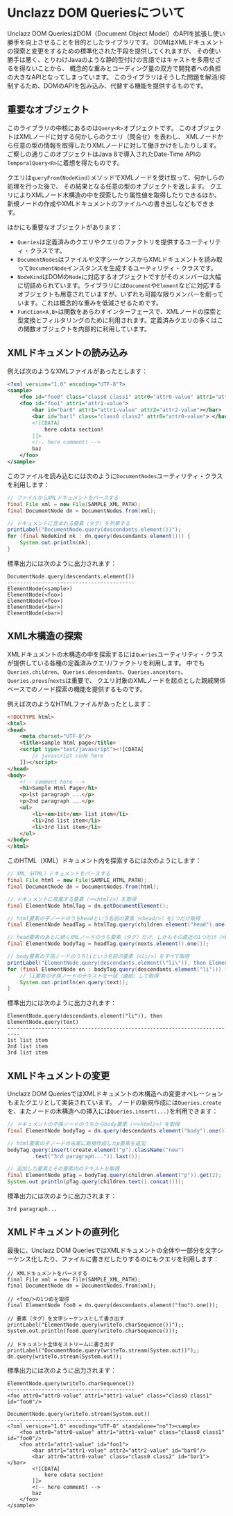 # Unclazz DOM Queriesについて

Unclazz DOM QueriesはDOM（Document Object Model）のAPIを拡張し使い勝手を向上させることを目的としたライブラリです。
DOMはXMLドキュメントの探索と変更をするための標準化された手段を提供してくれますが、
その使い勝手は悪く、とりわけJavaのような静的型付けの言語ではキャストを多用せざるを得ないことから、
概念的な重みとコーディング量の双方で開発者への負担の大きなAPIとなってしまっています。
このライブラリはそうした問題を解消/抑制するため、DOMのAPIを包み込み、代替する機能を提供するものです。

## 重要なオブジェクト

このライブラリの中核にあるのは`Query<R>`オブジェクトです。
このオブジェクトはXMLノードに対する何かしらのクエリ（問合せ）を表わし、
XMLノードから任意の型の情報を取得したりXMLノードに対して働きかけをしたりします。
ご察しの通りこのオブジェクトはJava 8で導入されたDate-Time APIの`TemporalQuery<R>`に着想を得たものです。

クエリは`queryFrom(NodeKind)`メソッドでXMLノードを受け取って、何かしらの処理を行った後で、
その結果となる任意の型のオブジェクトを返します。
クエリによりXMLノード木構造の中を探索したり属性値を取得したりできるほか、
新規ノードの作成やXMLドキュメントのファイルへの書き出しなどもできます。

ほかにも重要なオブジェクトがあります：

* `Queries`は定義済みのクエリやクエリのファクトリを提供するユーティリティ・クラスです。
* `DocumentNodes`はファイルや文字シーケンスからXMLドキュメントを読み取って`DocumentNode`インスタンスを生成するユーティリティ・クラスです。
* `NodeKind`はDOMの`Node`に対応するオブジェクトですがそのメンバーは大幅に切詰められています。ライブラリには`Document`や`Element`などに対応するオブジェクトも用意されていますが、いずれも可能な限りメンバーを削っています。これは概念的な重みを低減させるためです。
* `Function<A,B>`は関数をあらわすインターフェースで、XMLノードの探索と型変換とフィルタリングのために利用されます。定義済みクエリの多くはこの関数オブジェクトを内部的に利用しています。

## XMLドキュメントの読み込み

例えば次のようなXMLファイルがあったとします：

```xml
<?xml version="1.0" encoding="UTF-8"?>
<sample>
	<foo id="foo0" class="class0 class1" attr0="attr0-value" attr1="attr1-value"/>
	<foo id="foo1" attr1="attr1-value">
		<bar id="bar0" attr1="attr1-value" attr2="attr2-value"></bar>
		<bar id="bar1" class="class0 class2" attr0="attr0-value"> </bar>
		<![CDATA[
			here cdata section!
		]]>
		<!-- here comment! -->
		baz
	</foo>
</sample>

```

このファイルを読み込むには次のように`DocumentNodes`ユーティリティ・クラスを利用します：

```java
// ファイルからXMLドキュメントをパースする
final File xml = new File(SAMPLE_XML_PATH);
final DocumentNode dn = DocumentNodes.from(xml);

// ドキュメントに含まれる要素（タグ）を列挙する
printLabel("DocumentNode.query(descendants.element())");
for (final NodeKind nk : dn.query(descendants.element())) {
	System.out.println(nk);
}
```

標準出力には次のように出力されます：

```
DocumentNode.query(descendants.element())
-----------------------------------------
ElementNode(<sample>)
ElementNode(<foo>)
ElementNode(<foo>)
ElementNode(<bar>)
ElementNode(<bar>)
```

## XML木構造の探索

XMLドキュメントの木構造の中を探索するには`Queries`ユーティリティ・クラスが提供している各種の定義済みクエリ/ファクトリを利用します。
中でも`Queries.children`、`Queries.descendants`、`Queries.ancestors`、`Queries.prevs`/`nexts`は重要で、
クエリ対象のXMLノードを起点とした親戚関係ベースでのノード探索の機能を提供するものです。

例えば次のようなHTMLファイルがあったとします：

```html
<!DOCTYPE html>
<html>
<head>
	<meta charset="UTF-8"/>
	<title>sample html page</title>
	<script type="text/javascript"><![CDATA[
		// javascript code here
	]]></script>
</head>
<body>
	<!-- comment here -->
	<h1>Sample Html Page</h1>
	<p>1st paragraph ...</p>
	<p>2nd paragraph ...</p>
	<ul>
		<li><em>1st</em> list item</li>
		<li>2nd list item</li>
		<li>3rd list item</li>
	</ul>
</body>
</html>
```

このHTML（XML）ドキュメント内を探索するには次のようにします：

```java
// XML（HTML）ドキュメントをパースする
final File html = new File(SAMPLE_HTML_PATH);
final DocumentNode dn = DocumentNodes.from(html);

// ドキュメントに直属する要素（＝<html/>）を取得
final ElementNode htmlTag = dn.getDocumentElement();

// html要素の子ノードのうちheadという名前の要素（<head/>）を1つだけ取得
final ElementNode headTag = htmlTag.query(children.element("head").one());

// head要素のあとに続くXMLノードのうち要素（タグ）だけ、しかもその直近の1つだけ（<body/>）を取得
final ElementNode bodyTag = headTag.query(nexts.element().one());

// body要素の子孫ノードのうちliという名前の要素（<li/>）をすべて取得
printLabel("ElementNode.query(descendants.element(\"li\")), then ElementNode.query(text)");
for (final ElementNode en : bodyTag.query(descendants.element("li"))) {
	// li要素の子孫ノードのテキストを一括（連結）して取得
	System.out.println(en.query(text));
}
```

標準出力には次のように出力されます：

```
ElementNode.query(descendants.element("li")), then ElementNode.query(text)
--------------------------------------------------------------------------
1st list item
2nd list item
3rd list item
```

## XMLドキュメントの変更

Unclazz DOM QueriesではXMLドキュメントの木構造への変更オペレーションもまたクエリとして実装されています。
ノードの新規作成には`Queries.create`を、またノードの木構造への挿入には`Queries.insert(...)`を利用できます：

```java
// ドキュメントの子孫ノードのうちからbody要素（＝<html/>）を取得
final ElementNode bodyTag = dn.query(descendants.element("body").one());

// html要素の子ノードの末尾に新規作成したp要素を追加
bodyTag.query(insert(create.element("p").className("new")
		.text("3rd paragraph...")).last());

// 追加した要素とその要素内のテキストを取得
final ElementNode pTag = bodyTag.query(children.element("p")).get(2);
System.out.println(pTag.query(children.text().concat()));
```

標準出力には次のように出力されます：

```
3rd paragraph...
```

## XMLドキュメントの直列化

最後に、Unclazz DOM QueriesではXMLドキュメントの全体や一部分を文字シーケンス化したり、ファイルに書きだしたりするのにもクエリを利用します：

```
// XMLドキュメントをパースする
final File xml = new File(SAMPLE_XML_PATH);
final DocumentNode dn = DocumentNodes.from(xml);

// <foo/>の1つめを取得
final ElementNode foo0 = dn.query(descendants.element("foo").one());

// 要素（タグ）を文字シーケンスとして書き出す
printLabel("ElementNode.query(writeTo.charSequence())");;
System.out.println(foo0.query(writeTo.charSequence()));

// ドキュメント全体をストリームに書き出す
printLabel("DocumentNode.query(writeTo.stream(System.out))");;
dn.query(writeTo.stream(System.out));
```

標準出力には次のように出力されます：

```
ElementNode.query(writeTo.charSequence())
-----------------------------------------
<foo attr0="attr0-value" attr1="attr1-value" class="class0 class1" id="foo0"/>

DocumentNode.query(writeTo.stream(System.out))
----------------------------------------------
<?xml version="1.0" encoding="UTF-8" standalone="no"?><sample>
	<foo attr0="attr0-value" attr1="attr1-value" class="class0 class1" id="foo0"/>
	<foo attr1="attr1-value" id="foo1">
		<bar attr1="attr1-value" attr2="attr2-value" id="bar0"/>
		<bar attr0="attr0-value" class="class0 class2" id="bar1"> </bar>
		<![CDATA[
			here cdata section!
		]]>
		<!-- here comment! -->
		baz
	</foo>
</sample>
```






